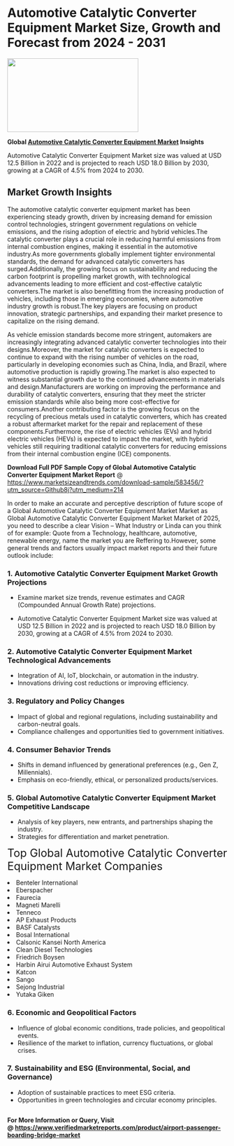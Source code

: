 <H1>Automotive Catalytic Converter Equipment Market Size, Growth and Forecast from 2024 - 2031</H1><img class="aligncenter size-medium wp-image-584254" src="https://thirdeyenews.in/wp-content/uploads/2024/09/Global-Market-Research-300x168.jpeg" alt="" width="300" height="168" /><p><strong>Global&nbsp;<a href="https://www.marketsizeandtrends.com/download-sample/583456/?utm_source=Github8j?utm_medium=214">Automotive Catalytic Converter Equipment Market</a> Insights</strong></p><p>Automotive Catalytic Converter Equipment Market size was valued at USD 12.5 Billion in 2022 and is projected to reach USD 18.0 Billion by 2030, growing at a CAGR of 4.5% from 2024 to 2030.</p><p><h2>Market Growth Insights</h2> <p>The automotive catalytic converter equipment market has been experiencing steady growth, driven by increasing demand for emission control technologies, stringent government regulations on vehicle emissions, and the rising adoption of electric and hybrid vehicles.The catalytic converter plays a crucial role in reducing harmful emissions from internal combustion engines, making it essential in the automotive industry.As more governments globally implement tighter environmental standards, the demand for advanced catalytic converters has surged.Additionally, the growing focus on sustainability and reducing the carbon footprint is propelling market growth, with technological advancements leading to more efficient and cost-effective catalytic converters.The market is also benefitting from the increasing production of vehicles, including those in emerging economies, where automotive industry growth is robust.The key players are focusing on product innovation, strategic partnerships, and expanding their market presence to capitalize on the rising demand.</p> <p>As vehicle emission standards become more stringent, automakers are increasingly integrating advanced catalytic converter technologies into their designs.Moreover, the market for catalytic converters is expected to continue to expand with the rising number of vehicles on the road, particularly in developing economies such as China, India, and Brazil, where automotive production is rapidly growing.The market is also expected to witness substantial growth due to the continued advancements in materials and design.Manufacturers are working on improving the performance and durability of catalytic converters, ensuring that they meet the stricter emission standards while also being more cost-effective for consumers.Another contributing factor is the growing focus on the recycling of precious metals used in catalytic converters, which has created a robust aftermarket market for the repair and replacement of these components.Furthermore, the rise of electric vehicles (EVs) and hybrid electric vehicles (HEVs) is expected to impact the market, with hybrid vehicles still requiring traditional catalytic converters for reducing emissions from their internal combustion engine (ICE) components.<p><span class=""><strong>Download Full PDF Sample Copy of Global Automotive Catalytic Converter Equipment Market Report</strong> @ <a href="https://www.marketsizeandtrends.com/download-sample/583456/?utm_source=Github8j?utm_medium=214" target="_blank">https://www.marketsizeandtrends.com/download-sample/583456/?utm_source=Github8j?utm_medium=214</a></span></p><p>In order to make an accurate and perceptive description of future scope of a Global&nbsp;Automotive Catalytic Converter Equipment Market Market as Global&nbsp;Automotive Catalytic Converter Equipment Market Market of 2025, you need to describe a clear Vision &ndash; What Industry or Linda can you think of for example: Quote from a Technology, healthcare, automotive, renewable energy, name the market you are Reffering to.However, some general trends and factors usually impact market reports and their future outlook include:</p><h3>1.&nbsp;<strong>Automotive Catalytic Converter Equipment Market Growth Projections</strong></h3><ul><li>Examine market size trends, revenue estimates and CAGR (Compounded Annual Growth Rate) projections.</li><li><p>Automotive Catalytic Converter Equipment Market size was valued at USD 12.5 Billion in 2022 and is projected to reach USD 18.0 Billion by 2030, growing at a CAGR of 4.5% from 2024 to 2030.</p></li></ul><h3>2.&nbsp;<strong>Automotive Catalytic Converter Equipment Market Technological Advancements</strong></h3><ul><li>Integration of AI, IoT, blockchain, or automation in the industry.</li><li>Innovations driving cost reductions or improving efficiency.</li></ul><h3>3.&nbsp;<strong>Regulatory and Policy Changes</strong></h3><ul><li>Impact of global and regional regulations, including sustainability and carbon-neutral goals.</li><li>Compliance challenges and opportunities tied to government initiatives.</li></ul><h3>4.&nbsp;<strong>Consumer Behavior Trends</strong></h3><ul><li>Shifts in demand influenced by generational preferences (e.g., Gen Z, Millennials).</li><li>Emphasis on eco-friendly, ethical, or personalized products/services.</li></ul><h3>5.&nbsp;<strong>Global Automotive Catalytic Converter Equipment Market Competitive Landscape</strong></h3><ul><li>Analysis of key players, new entrants, and partnerships shaping the industry.</li><li>Strategies for differentiation and market penetration.</li></ul><p data-pm-slice="1 1 []"><span style="color: inherit; font-family: inherit; font-size: 25px;">Top Global Automotive Catalytic Converter Equipment Market Companies</span></p><div class="" data-test-id=""><p><li>Benteler International</li><li> Eberspacher</li><li> Faurecia</li><li> Magneti Marelli</li><li> Tenneco</li><li> AP Exhaust Products</li><li> BASF Catalysts</li><li> Bosal International</li><li> Calsonic Kansei North America</li><li> Clean Diesel Technologies</li><li> Friedrich Boysen</li><li> Harbin Airui Automotive Exhaust System</li><li> Katcon</li><li> Sango</li><li> Sejong Industrial</li><li> Yutaka Giken</li></p></div><h3>6.&nbsp;<strong>Economic and Geopolitical Factors</strong></h3><ul><li>Influence of global economic conditions, trade policies, and geopolitical events.</li><li>Resilience of the market to inflation, currency fluctuations, or global crises.</li></ul><h3>7.&nbsp;<strong>Sustainability and ESG (Environmental, Social, and Governance)</strong></h3><ul><li>Adoption of sustainable practices to meet ESG criteria.</li><li>Opportunities in green technologies and circular economy principles.</li></ul><h2><strong style="font-size: 14px;">For More Information or Query, Visit @&nbsp;</strong><a style="background-color: #ffffff; font-size: 14px;" href="https://www.marketsizeandtrends.com/report/automotive-catalytic-converter-equipment-market/" target="_blank">https://www.verifiedmarketreports.com/product/airport-passenger-boarding-bridge-market</a></h2>